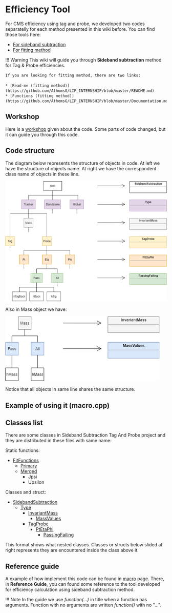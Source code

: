 # Efficiency Tool

For CMS efficiency using tag and probe, we developed two codes separatelly for each method presented in this wiki before. You can find those tools here:

* [For sideband subtraction](https://github.com/allanjales/tag-probe)
* [For fitting method](https://github.com/AthomsG/LIP_INTERNSHIP/)

!!! Warning
	This wiki will guide you through **Sideband subtraction** method for Tag & Probe efficiencies.

	If you are looking for fitting method, there are two links:

	* [Read-me (fitting method)](https://github.com/AthomsG/LIP_INTERNSHIP/blob/master/README.md)
	* [Functions (fitting method)](https://github.com/AthomsG/LIP_INTERNSHIP/blob/master/Documentation.md)

## Workshop

Here is a [workshop](https://cms-opendata-workshop.github.io/workshop-lesson-tagandprobe/) given about the code. Some parts of code changed, but it can guide you through this code.

## Code structure

The diagram below represents the structure of objects in code. At left we have the structure of objects name. At right we have the correspondent class name of objects in these line.

![Main class structure](../../../../images/analysis/cmsefficiency/main_structure.png)

Also in Mass object we have:

![Mass class structure](../../../../images/analysis/cmsefficiency/mass_structure.png)

Notice that all objects in same line shares the same structure.

## Example of using it (macro.cpp)



## Classes list

There are some classes in Sideband Subtraction Tag And Probe project and they are distributed in these files with same name:

Static functions:

* [FitFunctions](referenceguide/FitFunctions.md)
	* [Primary](referenceguide/FitFunctions.md#primary)
	* [Merged](referenceguide/FitFunctions.md#merged)
		* Jpsi
		* Upsilon

Classes and struct:

* [SidebandSubtraction](referenceguide/SidebandSubtraction.md)
	* [Type](referenceguide/Type.md)
		* [InvariantMass](referenceguide/InvariantMass.md)
			* [MassValues](referenceguide/MassValues.md)
		* [TagProbe](referenceguide/TagProbe.md)
			* [PtEtaPhi](referenceguide/PtEtaPhi.md)
				* [PassingFailing](referenceguide/PassingFailing.md)

This format shows what nested classes. Classes or structs below slided at right represents they are encountered inside the class above it.

## Reference guide

A example of how implement this code can be found in [macro](referenceguide/macro.md) page. There, in **Reference Guide**, you can found some reference to the tool developed for efficiency calculation using sideband subtraction method.

!!! Note
	In the guide we use *function(...)* in title when a function has arguments. Function with no arguments are written *function()* with no "...".
